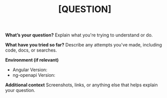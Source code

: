﻿---
name: Question
about: Ask a question or request clarification
title: "[QUESTION] "
labels: question
assignees: ''
---

**What’s your question?**
Explain what you're trying to understand or do.

**What have you tried so far?**
Describe any attempts you've made, including code, docs, or searches.

**Environment (if relevant)**
- Angular Version:
- ng-openapi Version:

**Additional context**
Screenshots, links, or anything else that helps explain your question.
